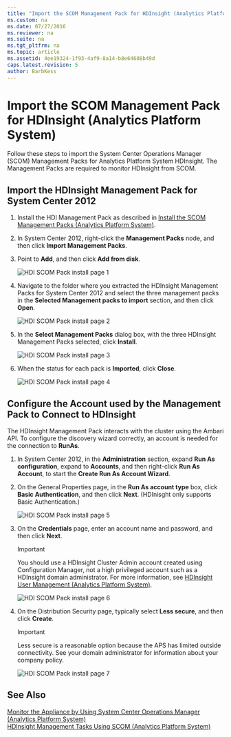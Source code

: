```yaml
---
title: "Import the SCOM Management Pack for HDInsight (Analytics Platform System)"
ms.custom: na
ms.date: 07/27/2016
ms.reviewer: na
ms.suite: na
ms.tgt_pltfrm: na
ms.topic: article
ms.assetid: 4ee19324-1f93-4af9-8a14-b8e64608b49d
caps.latest.revision: 5
author: BarbKess
---
```

# Import the SCOM Management Pack for HDInsight (Analytics Platform System)
Follow these steps to import the System Center Operations Manager (SCOM) Management Packs for Analytics Platform System HDInsight. The Management Packs are required to monitor HDInsight from SCOM.  
  
## Import the HDInsight Management Pack for System Center 2012  
  
1.  Install the HDI Management Pack as described in [Install the SCOM Management Packs &#40;Analytics Platform System&#41;](../management/install-the-scom-management-packs-analytics-platform-system.md).  
  
2.  In System Center 2012, right-click the **Management Packs** node, and then click **Import Management Packs**.  
  
3.  Point to **Add**, and then click **Add from disk**.  
  
    ![HDI SCOM Pack install page 1](../management/media/APS_HDI_SCOM1.png "APS_HDI_SCOM1")  
  
4.  Navigate to the folder where you extracted the HDInsight Management Packs for System Center 2012 and select the three management packs in the **Selected Management packs to import** section, and then click **Open**.  
  
    ![HDI SCOM Pack install page 2](../management/media/APS_HDI_SCOM2.png "APS_HDI_SCOM2")  
  
5.  In the **Select Management Packs** dialog box, with the three HDInsight Management Packs selected, click **Install**.  
  
    ![HDI SCOM Pack install page 3](../management/media/APS_HDI_SCOM3.png "APS_HDI_SCOM3")  
  
6.  When the status for each pack is **Imported**, click **Close**.  
  
    ![HDI SCOM Pack install page 4](../management/media/APS_HDI_SCOM4.png "APS_HDI_SCOM4")  
  
## Configure the Account used by the Management Pack to Connect to HDInsight  
The HDInsight Management Pack interacts with the cluster using the Ambari API. To configure the discovery wizard correctly, an account is needed for the connection to **RunAs**.  
  
1.  In System Center 2012, in the **Administration** section, expand **Run As configuration**, expand to **Accounts**, and then right-click **Run As Account**, to start the **Create Run As Account Wizard**.  
  
2.  On the General Properties page, in the **Run As account type** box, click **Basic Authentication**, and then click **Next**. (HDInisght only supports Basic Authentication.)  
  
    ![HDI SCOM Pack install page 5](../management/media/APS_HDI_SCOM5.png "APS_HDI_SCOM5")  
  
3.  On the **Credentials** page, enter an account name and password, and then click **Next**.  
  
    > [!IMPORTANT]  
    > You should use a HDInsight Cluster Admin account created using Configuration Manager, not a high privileged account such as a HDInsight domain administrator. For more information, see [HDInsight User Management &#40;Analytics Platform System&#41;](../management/hdinsight-user-management-analytics-platform-system.md).  
  
    ![HDI SCOM Pack install page 6](../management/media/APS_HDI_SCOM6.png "APS_HDI_SCOM6")  
  
4.  On the Distribution Security page, typically select **Less secure**, and then click **Create**.  
  
    > [!IMPORTANT]  
    > Less secure is a reasonable option because the APS has limited outside connectivity. See your domain administrator for information about your company policy.  
  
    ![HDI SCOM Pack install page 7](../management/media/APS_HDI_SCOM7.png "APS_HDI_SCOM7")  
  
## See Also  
[Monitor the Appliance by Using System Center Operations Manager &#40;Analytics Platform System&#41;](../management/monitor-the-appliance-by-using-system-center-operations-manager-analytics-platform-system.md)  
[HDInsight Management Tasks Using SCOM &#40;Analytics Platform System&#41;](../management/hdinsight-management-tasks-using-scom-analytics-platform-system.md)  
  
